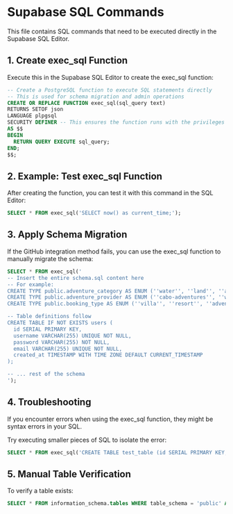 # Supabase SQL Commands

This file contains SQL commands that need to be executed directly in the Supabase SQL Editor.

## 1. Create exec_sql Function

Execute this in the Supabase SQL Editor to create the exec_sql function:

```sql
-- Create a PostgreSQL function to execute SQL statements directly
-- This is used for schema migration and admin operations
CREATE OR REPLACE FUNCTION exec_sql(sql_query text)
RETURNS SETOF json
LANGUAGE plpgsql
SECURITY DEFINER -- This ensures the function runs with the privileges of the creator
AS $$
BEGIN
  RETURN QUERY EXECUTE sql_query;
END;
$$;
```

## 2. Example: Test exec_sql Function

After creating the function, you can test it with this command in the SQL Editor:

```sql
SELECT * FROM exec_sql('SELECT now() as current_time;');
```

## 3. Apply Schema Migration

If the GitHub integration method fails, you can use the exec_sql function to manually migrate the schema:

```sql
SELECT * FROM exec_sql('
-- Insert the entire schema.sql content here
-- For example:
CREATE TYPE public.adventure_category AS ENUM (''water'', ''land'', ''air'', ''cultural'', ''food'');
CREATE TYPE public.adventure_provider AS ENUM (''cabo-adventures'', ''wild-canyon'', ''cactus-tours'', ''other'');
CREATE TYPE public.booking_type AS ENUM (''villa'', ''resort'', ''adventure'', ''restaurant'', ''event'');

-- Table definitions follow
CREATE TABLE IF NOT EXISTS users (
  id SERIAL PRIMARY KEY,
  username VARCHAR(255) UNIQUE NOT NULL,
  password VARCHAR(255) NOT NULL,
  email VARCHAR(255) UNIQUE NOT NULL,
  created_at TIMESTAMP WITH TIME ZONE DEFAULT CURRENT_TIMESTAMP
);

-- ... rest of the schema
');
```

## 4. Troubleshooting

If you encounter errors when using the exec_sql function, they might be syntax errors in your SQL.

Try executing smaller pieces of SQL to isolate the error:

```sql
SELECT * FROM exec_sql('CREATE TABLE test_table (id SERIAL PRIMARY KEY, name TEXT);');
```

## 5. Manual Table Verification

To verify a table exists:

```sql
SELECT * FROM information_schema.tables WHERE table_schema = 'public' AND table_name = 'users';
```